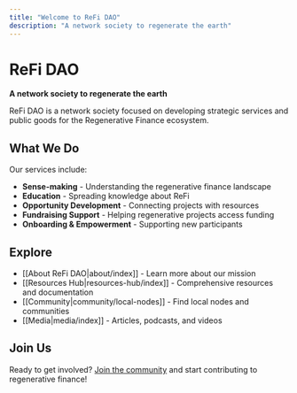 ```yaml
---
title: "Welcome to ReFi DAO"
description: "A network society to regenerate the earth"
---
```


# ReFi DAO

**A network society to regenerate the earth**

ReFi DAO is a network society focused on developing strategic services and public goods for the Regenerative Finance ecosystem.

## What We Do

Our services include:
- **Sense-making** - Understanding the regenerative finance landscape
- **Education** - Spreading knowledge about ReFi
- **Opportunity Development** - Connecting projects with resources
- **Fundraising Support** - Helping regenerative projects access funding
- **Onboarding & Empowerment** - Supporting new participants

## Explore

- [[About ReFi DAO|about/index]] - Learn more about our mission
- [[Resources Hub|resources-hub/index]] - Comprehensive resources and documentation
- [[Community|community/local-nodes]] - Find local nodes and communities
- [[Media|media/index]] - Articles, podcasts, and videos

## Join Us

Ready to get involved? [Join the community](https://guild.xyz/refidao) and start contributing to regenerative finance!


